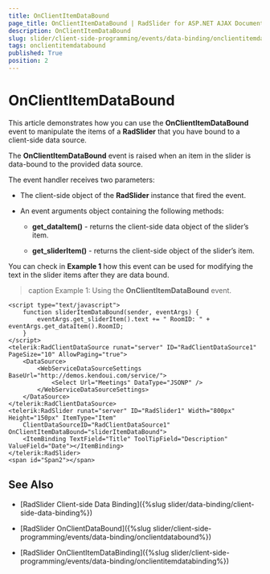 ```yaml
---
title: OnClientItemDataBound
page_title: OnClientItemDataBound | RadSlider for ASP.NET AJAX Documentation
description: OnClientItemDataBound
slug: slider/client-side-programming/events/data-binding/onclientitemdatabound
tags: onclientitemdatabound
published: True
position: 2
---
```


# OnClientItemDataBound

This article demonstrates how you can use the **OnClientItemDataBound** event to manipulate the items of a **RadSlider** that you have bound to a client-side data source.

The **OnClientItemDataBound** event is raised when an item in the slider is data-bound to the provided data source.

The event handler receives two parameters:

* The client-side object of the **RadSlider** instance that fired the event.

* An event arguments object containing the following methods:

	* **get_dataItem()** - returns the client-side data object of the slider’s item.

	* **get_sliderItem()** - returns the client-side object of the slider’s item.

You can check in **Example 1** how this event can be used for modifying the text in the slider items after they are data bound.

>caption Example 1: Using the **OnClientItemDataBound** event.

````ASP.NET
<script type="text/javascript">
	function sliderItemDataBound(sender, eventArgs) {
		eventArgs.get_sliderItem().text += " RoomID: " + eventArgs.get_dataItem().RoomID;
	}
</script>
<telerik:RadClientDataSource runat="server" ID="RadClientDataSource1" PageSize="10" AllowPaging="true">
	<DataSource>
		<WebServiceDataSourceSettings BaseUrl="http://demos.kendoui.com/service/">
			<Select Url="Meetings" DataType="JSONP" />
		</WebServiceDataSourceSettings>
	</DataSource>
</telerik:RadClientDataSource>
<telerik:RadSlider runat="server" ID="RadSlider1" Width="800px" Height="150px" ItemType="Item" 
	ClientDataSourceID="RadClientDataSource1" OnClientItemDataBound="sliderItemDataBound">
	<ItemBinding TextField="Title" ToolTipField="Description" ValueField="Date"></ItemBinding>
</telerik:RadSlider>
<span id="Span2"></span>
````

## See Also

 * [RadSlider Client-side Data Binding]({%slug slider/data-binding/client-side-data-binding%})

 * [RadSlider OnClientDataBound]({%slug slider/client-side-programming/events/data-binding/onclientdatabound%})

 * [RadSlider OnClientItemDataBinding]({%slug slider/client-side-programming/events/data-binding/onclientitemdatabinding%})

